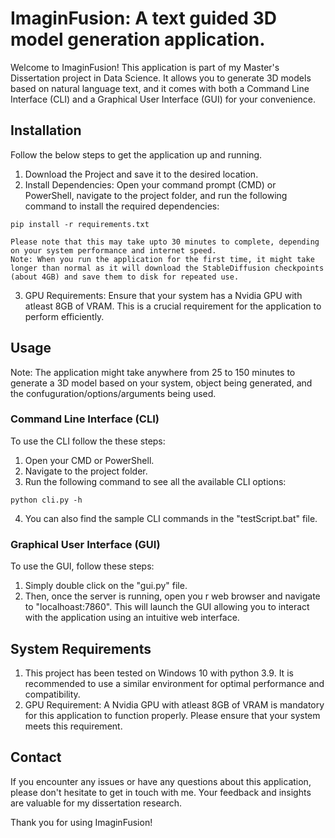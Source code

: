 # ImaginFusion: A text guided 3D model generation application.

Welcome to ImaginFusion! This application is part of my Master's Dissertation project in Data Science. It allows you to generate 3D models based on natural language text, and it comes with both a Command Line Interface (CLI) and a Graphical User Interface (GUI) for your convenience.

## Installation

Follow the below steps to get the application up and running.

1. Download the Project and save it to the desired location.
2. Install Dependencies: Open your command prompt (CMD) or PowerShell, navigate to the project folder, and run the following command to install the required dependencies:
```
pip install -r requirements.txt
```
    Please note that this may take upto 30 minutes to complete, depending on your system performance and internet speed.
    Note: When you run the application for the first time, it might take longer than normal as it will download the StableDiffusion checkpoints (about 4GB) and save them to disk for repeated use.
3. GPU Requirements: Ensure that your system has a Nvidia GPU with atleast 8GB of VRAM. This is a crucial requirement for the application to perform efficiently.

## Usage

Note: The application might take anywhere from 25 to 150 minutes to generate a 3D model based on your system, object being generated, and the confuguration/options/arguments being used.

### Command Line Interface (CLI)

To use the CLI follow the these steps:
1. Open your CMD or PowerShell.
2. Navigate to the project folder.
3. Run the following command to see all the available CLI options:
```
python cli.py -h
```
4. You can also find the sample CLI commands in the "testScript.bat" file.

### Graphical User Interface (GUI)
To use the GUI, follow these steps:
1. Simply double click on the "gui.py" file.
2. Then, once the server is running, open you r web browser and navigate to "localhoast:7860". This will launch the GUI allowing you to interact with the application using an intuitive web interface.

## System Requirements

1. This project has been tested on Windows 10 with python 3.9. It is recommended to use a similar environment for optimal performance and compatibility.
2. GPU Requirement: A Nvidia GPU with atleast 8GB of VRAM is mandatory for this application to function properly. Please ensure that your system meets this requirement.

## Contact
If you encounter any issues or have any questions about this application, please don't hesitate to get in touch with me. Your feedback and insights are valuable for my dissertation research.

Thank you for using ImaginFusion!